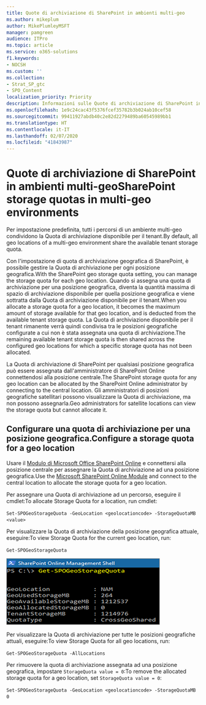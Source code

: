 ```yaml
---
title: Quote di archiviazione di SharePoint in ambienti multi-geo
ms.author: mikeplum
author: MikePlumleyMSFT
manager: pamgreen
audience: ITPro
ms.topic: article
ms.service: o365-solutions
f1.keywords:
- NOCSH
ms.custom: ''
ms.collection:
- Strat_SP_gtc
- SPO_Content
localization_priority: Priority
description: Informazioni sulle Quote di archiviazione di SharePoint in ambienti multi-geo.
ms.openlocfilehash: 1e9c24cac43f5376fcef35782b3b024ab10cef58
ms.sourcegitcommit: 99411927abdb40c2e82d2279489ba60545989bb1
ms.translationtype: HT
ms.contentlocale: it-IT
ms.lasthandoff: 02/07/2020
ms.locfileid: "41843987"
---
```

# <a name="sharepoint-storage-quotas-in-multi-geo-environments"></a><span data-ttu-id="6852c-103">Quote di archiviazione di SharePoint in ambienti multi-geo</span><span class="sxs-lookup"><span data-stu-id="6852c-103">SharePoint storage quotas in multi-geo environments</span></span>

<span data-ttu-id="6852c-104">Per impostazione predefinita, tutti i percorsi di un ambiente multi-geo condividono la Quota di archiviazione disponibile per il tenant.</span><span class="sxs-lookup"><span data-stu-id="6852c-104">By default, all geo locations of a multi-geo environment share the available tenant storage quota.</span></span>

<span data-ttu-id="6852c-105">Con l'impostazione di quota di archiviazione geografica di SharePoint, è possibile gestire la Quota di archiviazione per ogni posizione geografica.</span><span class="sxs-lookup"><span data-stu-id="6852c-105">With the SharePoint geo storage quota setting, you can manage the storage quota for each geo location.</span></span> <span data-ttu-id="6852c-106">Quando si assegna una quota di archiviazione per una posizione geografica, diventa la quantità massima di spazio di archiviazione disponibile per quella posizione geografica e viene sottratta dalla Quota di archiviazione disponibile per il tenant.</span><span class="sxs-lookup"><span data-stu-id="6852c-106">When you allocate a storage quota for a geo location, it becomes the maximum amount of storage available for that geo location, and is deducted from the available tenant storage quota.</span></span> <span data-ttu-id="6852c-107">La Quota di archiviazione disponibile per il tenant rimanente verrà quindi condivisa tra le posizioni geografiche configurate a cui non è stata assegnata una quota di archiviazione.</span><span class="sxs-lookup"><span data-stu-id="6852c-107">The remaining available tenant storage quota is then shared across the configured geo locations for which a specific storage quota has not been allocated.</span></span>

<span data-ttu-id="6852c-108">La Quota di archiviazione di SharePoint per qualsiasi posizione geografica può essere assegnata dall'amministratore di SharePoint Online connettendosi alla posizione centrale.</span><span class="sxs-lookup"><span data-stu-id="6852c-108">The SharePoint storage quota for any geo location can be allocated by the SharePoint Online administrator by connecting to the central location.</span></span> <span data-ttu-id="6852c-109">Gli amministratori di posizioni geografiche satellitari possono visualizzare la Quota di archiviazione, ma non possono assegnarla.</span><span class="sxs-lookup"><span data-stu-id="6852c-109">Geo administrators for satellite locations can view the storage quota but cannot allocate it.</span></span>

## <a name="configure-a-storage-quota-for-a-geo-location"></a><span data-ttu-id="6852c-110">Configurare una quota di archiviazione per una posizione geografica.</span><span class="sxs-lookup"><span data-stu-id="6852c-110">Configure a storage quota for a geo location</span></span>

<span data-ttu-id="6852c-111">Usare il [Modulo di Microsoft Office SharePoint Online](https://www.microsoft.com/download/details.aspx?id=35588 ) e connettersi alla posizione centrale per assegnare la Quota di archiviazione ad una posizione geografica.</span><span class="sxs-lookup"><span data-stu-id="6852c-111">Use the [Microsoft SharePoint Online Module](https://www.microsoft.com/download/details.aspx?id=35588 ) and connect to the central location to allocate the storage quota for a geo location.</span></span> 

<span data-ttu-id="6852c-112">Per assegnare una Quota di archiviazione ad un percorso, eseguire il cmdlet:</span><span class="sxs-lookup"><span data-stu-id="6852c-112">To allocate Storage Quota for a location, run cmdlet:</span></span>

`Set-SPOGeoStorageQuota -GeoLocation <geolocationcode> -StorageQuotaMB <value>`

<span data-ttu-id="6852c-113">Per visualizzare la Quota di archiviazione della posizione geografica attuale, eseguire:</span><span class="sxs-lookup"><span data-stu-id="6852c-113">To view Storage Quota for the current geo location, run:</span></span>

`Get-SPOGeoStorageQuota`

![Schermata della finestra di PowerShell che mostra il cmdlet Get-SPOGeoStorageQuota](media/multi-geo-storage-quota.png)

<span data-ttu-id="6852c-115">Per visualizzare la Quota di archiviazione per tutte le posizioni geografiche attuali, eseguire:</span><span class="sxs-lookup"><span data-stu-id="6852c-115">To view Storage Quota for all geo locations, run:</span></span>

`Get-SPOGeoStorageQuota -AllLocations`

<span data-ttu-id="6852c-116">Per rimuovere la quota di archiviazione assegnata ad una posizione geografica, impostare `StorageQuota value = 0`:</span><span class="sxs-lookup"><span data-stu-id="6852c-116">To remove the allocated storage quota for a geo location, set `StorageQuota value = 0`:</span></span>

`Set-SPOGeoStorageQuota -GeoLocation <geolocationcode> -StorageQuotaMB 0`
